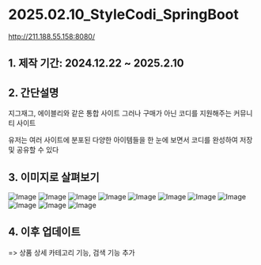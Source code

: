 # 2025.02.10_StyleCodi_SpringBoot

http://211.188.55.158:8080/

## 1. 제작 기간: 2024.12.22 ~ 2025.2.10 
## 2. 간단설명
지그재그, 에이블리와 같은 통합 사이트
그러나 구매가 아닌 코디를 지원해주는 커뮤니티 사이트

유저는 
여러 사이트에 분포된 다양한 아이템들을
한 눈에 보면서 코디를 완성하여
저장 및 공유할 수 있다

## 3. 이미지로 살펴보기
![Image](https://github.com/user-attachments/assets/62a49fc5-b0f2-4e11-b933-b8d6e5c05356)
![Image](https://github.com/user-attachments/assets/a519d6dc-5246-4071-ac4b-30381c383c4f)
![Image](https://github.com/user-attachments/assets/674a89be-4045-4674-9fd9-bbd7343ae53b)
![Image](https://github.com/user-attachments/assets/f58f9261-765d-4719-bd4f-41784f8ae13f)
![Image](https://github.com/user-attachments/assets/22c9ea01-b730-4b59-8ef6-e9372d49c8c5)
![Image](https://github.com/user-attachments/assets/236a20a7-fc6e-4627-a24c-356665ab95d2)
![Image](https://github.com/user-attachments/assets/9134aae6-632f-4d0e-b9eb-7f65f706c748)
![Image](https://github.com/user-attachments/assets/b0440c60-b3f1-4c57-a8dd-5aff0d779508)
![Image](https://github.com/user-attachments/assets/dd0df023-acd7-4706-b051-2300e4ee05d9)
![Image](https://github.com/user-attachments/assets/4da01ae1-d035-4e9e-aff3-27aa6e62cdbf)
![Image](https://github.com/user-attachments/assets/a7531a51-a3cb-446d-8801-947d9c472424)

## 4. 이후 업데이트
=> 상품 상세 카테고리 기능, 검색 기능 추가
